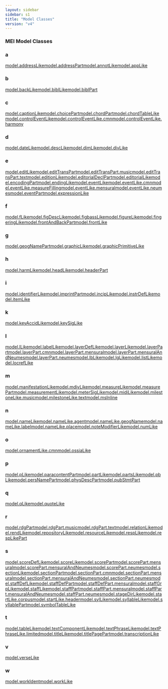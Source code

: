 ```yaml
---
layout: sidebar
sidebar: s1
title: "Model Classes"
version: "v4"
---
```

<div>
   <h3 class="widget-title">MEI Model Classes</h3>
   <div class="textwidget">
      <div class="sortedInitials well a">
         <h3>a</h3><a class="link_odd_classSpec chip a" href="{{ site.baseurl }}/{{ page.version }}/model-classes/model.addresslike.html">model.addressLike</a><a class="link_odd_classSpec chip a" href="{{ site.baseurl }}/{{ page.version }}/model-classes/model.addresspart.html">model.addressPart</a><a class="link_odd_classSpec chip a" href="{{ site.baseurl }}/{{ page.version }}/model-classes/model.annotlike.html">model.annotLike</a><a class="link_odd_classSpec chip a" href="{{ site.baseurl }}/{{ page.version }}/model-classes/model.applike.html">model.appLike</a></div>
      <div class="sortedInitials well b">
         <h3>b</h3><a class="link_odd_classSpec chip b" href="{{ site.baseurl }}/{{ page.version }}/model-classes/model.backlike.html">model.backLike</a><a class="link_odd_classSpec chip b" href="{{ site.baseurl }}/{{ page.version }}/model-classes/model.bibllike.html">model.biblLike</a><a class="link_odd_classSpec chip b" href="{{ site.baseurl }}/{{ page.version }}/model-classes/model.biblpart.html">model.biblPart</a></div>
      <div class="sortedInitials well c">
         <h3>c</h3><a class="link_odd_classSpec chip c" href="{{ site.baseurl }}/{{ page.version }}/model-classes/model.captionlike.html">model.captionLike</a><a class="link_odd_classSpec chip c" href="{{ site.baseurl }}/{{ page.version }}/model-classes/model.choicepart.html">model.choicePart</a><a class="link_odd_classSpec chip c" href="{{ site.baseurl }}/{{ page.version }}/model-classes/model.chordpart.html">model.chordPart</a><a class="link_odd_classSpec chip c" href="{{ site.baseurl }}/{{ page.version }}/model-classes/model.chordtablelike.html">model.chordTableLike</a><a class="link_odd_classSpec chip c" href="{{ site.baseurl }}/{{ page.version }}/model-classes/model.controleventlike.html">model.controlEventLike</a><a class="link_odd_classSpec chip c" href="{{ site.baseurl }}/{{ page.version }}/model-classes/model.controleventlike.cmn.html">model.controlEventLike.cmn</a><a class="link_odd_classSpec chip c" href="{{ site.baseurl }}/{{ page.version }}/model-classes/model.controleventlike.harmony.html">model.controlEventLike.harmony</a></div>
      <div class="sortedInitials well d">
         <h3>d</h3><a class="link_odd_classSpec chip d" href="{{ site.baseurl }}/{{ page.version }}/model-classes/model.datelike.html">model.dateLike</a><a class="link_odd_classSpec chip d" href="{{ site.baseurl }}/{{ page.version }}/model-classes/model.desclike.html">model.descLike</a><a class="link_odd_classSpec chip d" href="{{ site.baseurl }}/{{ page.version }}/model-classes/model.dimlike.html">model.dimLike</a><a class="link_odd_classSpec chip d" href="{{ site.baseurl }}/{{ page.version }}/model-classes/model.divlike.html">model.divLike</a></div>
      <div class="sortedInitials well e">
         <h3>e</h3><a class="link_odd_classSpec chip e" href="{{ site.baseurl }}/{{ page.version }}/model-classes/model.editlike.html">model.editLike</a><a class="link_odd_classSpec chip e" href="{{ site.baseurl }}/{{ page.version }}/model-classes/model.edittranspart.html">model.editTransPart</a><a class="link_odd_classSpec chip e" href="{{ site.baseurl }}/{{ page.version }}/model-classes/model.edittranspart.music.html">model.editTransPart.music</a><a class="link_odd_classSpec chip e" href="{{ site.baseurl }}/{{ page.version }}/model-classes/model.edittranspart.text.html">model.editTransPart.text</a><a class="link_odd_classSpec chip e" href="{{ site.baseurl }}/{{ page.version }}/model-classes/model.editionlike.html">model.editionLike</a><a class="link_odd_classSpec chip e" href="{{ site.baseurl }}/{{ page.version }}/model-classes/model.editorialdeclpart.html">model.editorialDeclPart</a><a class="link_odd_classSpec chip e" href="{{ site.baseurl }}/{{ page.version }}/model-classes/model.editoriallike.html">model.editorialLike</a><a class="link_odd_classSpec chip e" href="{{ site.baseurl }}/{{ page.version }}/model-classes/model.encodingpart.html">model.encodingPart</a><a class="link_odd_classSpec chip e" href="{{ site.baseurl }}/{{ page.version }}/model-classes/model.endinglike.html">model.endingLike</a><a class="link_odd_classSpec chip e" href="{{ site.baseurl }}/{{ page.version }}/model-classes/model.eventlike.html">model.eventLike</a><a class="link_odd_classSpec chip e" href="{{ site.baseurl }}/{{ page.version }}/model-classes/model.eventlike.cmn.html">model.eventLike.cmn</a><a class="link_odd_classSpec chip e" href="{{ site.baseurl }}/{{ page.version }}/model-classes/model.eventlike.measurefilling.html">model.eventLike.measureFilling</a><a class="link_odd_classSpec chip e" href="{{ site.baseurl }}/{{ page.version }}/model-classes/model.eventlike.mensural.html">model.eventLike.mensural</a><a class="link_odd_classSpec chip e" href="{{ site.baseurl }}/{{ page.version }}/model-classes/model.eventlike.neumes.html">model.eventLike.neumes</a><a class="link_odd_classSpec chip e" href="{{ site.baseurl }}/{{ page.version }}/model-classes/model.eventpart.html">model.eventPart</a><a class="link_odd_classSpec chip e" href="{{ site.baseurl }}/{{ page.version }}/model-classes/model.expressionlike.html">model.expressionLike</a></div>
      <div class="sortedInitials well f">
         <h3>f</h3><a class="link_odd_classSpec chip f" href="{{ site.baseurl }}/{{ page.version }}/model-classes/model.flike.html">model.fLike</a><a class="link_odd_classSpec chip f" href="{{ site.baseurl }}/{{ page.version }}/model-classes/model.figdesclike.html">model.figDescLike</a><a class="link_odd_classSpec chip f" href="{{ site.baseurl }}/{{ page.version }}/model-classes/model.figbasslike.html">model.figbassLike</a><a class="link_odd_classSpec chip f" href="{{ site.baseurl }}/{{ page.version }}/model-classes/model.figurelike.html">model.figureLike</a><a class="link_odd_classSpec chip f" href="{{ site.baseurl }}/{{ page.version }}/model-classes/model.fingeringlike.html">model.fingeringLike</a><a class="link_odd_classSpec chip f" href="{{ site.baseurl }}/{{ page.version }}/model-classes/model.frontandbackpart.html">model.frontAndBackPart</a><a class="link_odd_classSpec chip f" href="{{ site.baseurl }}/{{ page.version }}/model-classes/model.frontlike.html">model.frontLike</a></div>
      <div class="sortedInitials well g">
         <h3>g</h3><a class="link_odd_classSpec chip g" href="{{ site.baseurl }}/{{ page.version }}/model-classes/model.geognamepart.html">model.geogNamePart</a><a class="link_odd_classSpec chip g" href="{{ site.baseurl }}/{{ page.version }}/model-classes/model.graphiclike.html">model.graphicLike</a><a class="link_odd_classSpec chip g" href="{{ site.baseurl }}/{{ page.version }}/model-classes/model.graphicprimitivelike.html">model.graphicPrimitiveLike</a></div>
      <div class="sortedInitials well h">
         <h3>h</h3><a class="link_odd_classSpec chip h" href="{{ site.baseurl }}/{{ page.version }}/model-classes/model.harmlike.html">model.harmLike</a><a class="link_odd_classSpec chip h" href="{{ site.baseurl }}/{{ page.version }}/model-classes/model.headlike.html">model.headLike</a><a class="link_odd_classSpec chip h" href="{{ site.baseurl }}/{{ page.version }}/model-classes/model.headerpart.html">model.headerPart</a></div>
      <div class="sortedInitials well i">
         <h3>i</h3><a class="link_odd_classSpec chip i" href="{{ site.baseurl }}/{{ page.version }}/model-classes/model.identifierlike.html">model.identifierLike</a><a class="link_odd_classSpec chip i" href="{{ site.baseurl }}/{{ page.version }}/model-classes/model.imprintpart.html">model.imprintPart</a><a class="link_odd_classSpec chip i" href="{{ site.baseurl }}/{{ page.version }}/model-classes/model.inciplike.html">model.incipLike</a><a class="link_odd_classSpec chip i" href="{{ site.baseurl }}/{{ page.version }}/model-classes/model.instrdeflike.html">model.instrDefLike</a><a class="link_odd_classSpec chip i" href="{{ site.baseurl }}/{{ page.version }}/model-classes/model.itemlike.html">model.itemLike</a></div>
      <div class="sortedInitials well k">
         <h3>k</h3><a class="link_odd_classSpec chip k" href="{{ site.baseurl }}/{{ page.version }}/model-classes/model.keyaccidlike.html">model.keyAccidLike</a><a class="link_odd_classSpec chip k" href="{{ site.baseurl }}/{{ page.version }}/model-classes/model.keysiglike.html">model.keySigLike</a></div>
      <div class="sortedInitials well l">
         <h3>l</h3><a class="link_odd_classSpec chip l" href="{{ site.baseurl }}/{{ page.version }}/model-classes/model.llike.html">model.lLike</a><a class="link_odd_classSpec chip l" href="{{ site.baseurl }}/{{ page.version }}/model-classes/model.labellike.html">model.labelLike</a><a class="link_odd_classSpec chip l" href="{{ site.baseurl }}/{{ page.version }}/model-classes/model.layerdeflike.html">model.layerDefLike</a><a class="link_odd_classSpec chip l" href="{{ site.baseurl }}/{{ page.version }}/model-classes/model.layerlike.html">model.layerLike</a><a class="link_odd_classSpec chip l" href="{{ site.baseurl }}/{{ page.version }}/model-classes/model.layerpart.html">model.layerPart</a><a class="link_odd_classSpec chip l" href="{{ site.baseurl }}/{{ page.version }}/model-classes/model.layerpart.cmn.html">model.layerPart.cmn</a><a class="link_odd_classSpec chip l" href="{{ site.baseurl }}/{{ page.version }}/model-classes/model.layerpart.mensural.html">model.layerPart.mensural</a><a class="link_odd_classSpec chip l" href="{{ site.baseurl }}/{{ page.version }}/model-classes/model.layerpart.mensuralandneumes.html">model.layerPart.mensuralAndNeumes</a><a class="link_odd_classSpec chip l" href="{{ site.baseurl }}/{{ page.version }}/model-classes/model.layerpart.neumes.html">model.layerPart.neumes</a><a class="link_odd_classSpec chip l" href="{{ site.baseurl }}/{{ page.version }}/model-classes/model.lblike.html">model.lbLike</a><a class="link_odd_classSpec chip l" href="{{ site.baseurl }}/{{ page.version }}/model-classes/model.lglike.html">model.lgLike</a><a class="link_odd_classSpec chip l" href="{{ site.baseurl }}/{{ page.version }}/model-classes/model.listlike.html">model.listLike</a><a class="link_odd_classSpec chip l" href="{{ site.baseurl }}/{{ page.version }}/model-classes/model.locreflike.html">model.locrefLike</a></div>
      <div class="sortedInitials well m">
         <h3>m</h3><a class="link_odd_classSpec chip m" href="{{ site.baseurl }}/{{ page.version }}/model-classes/model.manifestationlike.html">model.manifestationLike</a><a class="link_odd_classSpec chip m" href="{{ site.baseurl }}/{{ page.version }}/model-classes/model.mdivlike.html">model.mdivLike</a><a class="link_odd_classSpec chip m" href="{{ site.baseurl }}/{{ page.version }}/model-classes/model.measurelike.html">model.measureLike</a><a class="link_odd_classSpec chip m" href="{{ site.baseurl }}/{{ page.version }}/model-classes/model.measurepart.html">model.measurePart</a><a class="link_odd_classSpec chip m" href="{{ site.baseurl }}/{{ page.version }}/model-classes/model.measurementlike.html">model.measurementLike</a><a class="link_odd_classSpec chip m" href="{{ site.baseurl }}/{{ page.version }}/model-classes/model.metersiglike.html">model.meterSigLike</a><a class="link_odd_classSpec chip m" href="{{ site.baseurl }}/{{ page.version }}/model-classes/model.midilike.html">model.midiLike</a><a class="link_odd_classSpec chip m" href="{{ site.baseurl }}/{{ page.version }}/model-classes/model.milestonelike.music.html">model.milestoneLike.music</a><a class="link_odd_classSpec chip m" href="{{ site.baseurl }}/{{ page.version }}/model-classes/model.milestonelike.text.html">model.milestoneLike.text</a><a class="link_odd_classSpec chip m" href="{{ site.baseurl }}/{{ page.version }}/model-classes/model.msinline.html">model.msInline</a></div>
      <div class="sortedInitials well n">
         <h3>n</h3><a class="link_odd_classSpec chip n" href="{{ site.baseurl }}/{{ page.version }}/model-classes/model.namelike.html">model.nameLike</a><a class="link_odd_classSpec chip n" href="{{ site.baseurl }}/{{ page.version }}/model-classes/model.namelike.agent.html">model.nameLike.agent</a><a class="link_odd_classSpec chip n" href="{{ site.baseurl }}/{{ page.version }}/model-classes/model.namelike.geogname.html">model.nameLike.geogName</a><a class="link_odd_classSpec chip n" href="{{ site.baseurl }}/{{ page.version }}/model-classes/model.namelike.label.html">model.nameLike.label</a><a class="link_odd_classSpec chip n" href="{{ site.baseurl }}/{{ page.version }}/model-classes/model.namelike.place.html">model.nameLike.place</a><a class="link_odd_classSpec chip n" href="{{ site.baseurl }}/{{ page.version }}/model-classes/model.notemodifierlike.html">model.noteModifierLike</a><a class="link_odd_classSpec chip n" href="{{ site.baseurl }}/{{ page.version }}/model-classes/model.numlike.html">model.numLike</a></div>
      <div class="sortedInitials well o">
         <h3>o</h3><a class="link_odd_classSpec chip o" href="{{ site.baseurl }}/{{ page.version }}/model-classes/model.ornamentlike.cmn.html">model.ornamentLike.cmn</a><a class="link_odd_classSpec chip o" href="{{ site.baseurl }}/{{ page.version }}/model-classes/model.ossialike.html">model.ossiaLike</a></div>
      <div class="sortedInitials well p">
         <h3>p</h3><a class="link_odd_classSpec chip p" href="{{ site.baseurl }}/{{ page.version }}/model-classes/model.plike.html">model.pLike</a><a class="link_odd_classSpec chip p" href="{{ site.baseurl }}/{{ page.version }}/model-classes/model.paracontentpart.html">model.paracontentPart</a><a class="link_odd_classSpec chip p" href="{{ site.baseurl }}/{{ page.version }}/model-classes/model.partlike.html">model.partLike</a><a class="link_odd_classSpec chip p" href="{{ site.baseurl }}/{{ page.version }}/model-classes/model.partslike.html">model.partsLike</a><a class="link_odd_classSpec chip p" href="{{ site.baseurl }}/{{ page.version }}/model-classes/model.pblike.html">model.pbLike</a><a class="link_odd_classSpec chip p" href="{{ site.baseurl }}/{{ page.version }}/model-classes/model.persnamepart.html">model.persNamePart</a><a class="link_odd_classSpec chip p" href="{{ site.baseurl }}/{{ page.version }}/model-classes/model.physdescpart.html">model.physDescPart</a><a class="link_odd_classSpec chip p" href="{{ site.baseurl }}/{{ page.version }}/model-classes/model.pubstmtpart.html">model.pubStmtPart</a></div>
      <div class="sortedInitials well q">
         <h3>q</h3><a class="link_odd_classSpec chip q" href="{{ site.baseurl }}/{{ page.version }}/model-classes/model.qlike.html">model.qLike</a><a class="link_odd_classSpec chip q" href="{{ site.baseurl }}/{{ page.version }}/model-classes/model.quotelike.html">model.quoteLike</a></div>
      <div class="sortedInitials well r">
         <h3>r</h3><a class="link_odd_classSpec chip r" href="{{ site.baseurl }}/{{ page.version }}/model-classes/model.rdgpart.html">model.rdgPart</a><a class="link_odd_classSpec chip r" href="{{ site.baseurl }}/{{ page.version }}/model-classes/model.rdgpart.music.html">model.rdgPart.music</a><a class="link_odd_classSpec chip r" href="{{ site.baseurl }}/{{ page.version }}/model-classes/model.rdgpart.text.html">model.rdgPart.text</a><a class="link_odd_classSpec chip r" href="{{ site.baseurl }}/{{ page.version }}/model-classes/model.relationlike.html">model.relationLike</a><a class="link_odd_classSpec chip r" href="{{ site.baseurl }}/{{ page.version }}/model-classes/model.rendlike.html">model.rendLike</a><a class="link_odd_classSpec chip r" href="{{ site.baseurl }}/{{ page.version }}/model-classes/model.repositorylike.html">model.repositoryLike</a><a class="link_odd_classSpec chip r" href="{{ site.baseurl }}/{{ page.version }}/model-classes/model.resourcelike.html">model.resourceLike</a><a class="link_odd_classSpec chip r" href="{{ site.baseurl }}/{{ page.version }}/model-classes/model.resplike.html">model.respLike</a><a class="link_odd_classSpec chip r" href="{{ site.baseurl }}/{{ page.version }}/model-classes/model.resplikepart.html">model.respLikePart</a></div>
      <div class="sortedInitials well s">
         <h3>s</h3><a class="link_odd_classSpec chip s" href="{{ site.baseurl }}/{{ page.version }}/model-classes/model.scoredeflike.html">model.scoreDefLike</a><a class="link_odd_classSpec chip s" href="{{ site.baseurl }}/{{ page.version }}/model-classes/model.scorelike.html">model.scoreLike</a><a class="link_odd_classSpec chip s" href="{{ site.baseurl }}/{{ page.version }}/model-classes/model.scorepart.html">model.scorePart</a><a class="link_odd_classSpec chip s" href="{{ site.baseurl }}/{{ page.version }}/model-classes/model.scorepart.mensural.html">model.scorePart.mensural</a><a class="link_odd_classSpec chip s" href="{{ site.baseurl }}/{{ page.version }}/model-classes/model.scorepart.mensuralandneumes.html">model.scorePart.mensuralAndNeumes</a><a class="link_odd_classSpec chip s" href="{{ site.baseurl }}/{{ page.version }}/model-classes/model.scorepart.neumes.html">model.scorePart.neumes</a><a class="link_odd_classSpec chip s" href="{{ site.baseurl }}/{{ page.version }}/model-classes/model.sectionlike.html">model.sectionLike</a><a class="link_odd_classSpec chip s" href="{{ site.baseurl }}/{{ page.version }}/model-classes/model.sectionpart.html">model.sectionPart</a><a class="link_odd_classSpec chip s" href="{{ site.baseurl }}/{{ page.version }}/model-classes/model.sectionpart.cmn.html">model.sectionPart.cmn</a><a class="link_odd_classSpec chip s" href="{{ site.baseurl }}/{{ page.version }}/model-classes/model.sectionpart.mensural.html">model.sectionPart.mensural</a><a class="link_odd_classSpec chip s" href="{{ site.baseurl }}/{{ page.version }}/model-classes/model.sectionpart.mensuralandneumes.html">model.sectionPart.mensuralAndNeumes</a><a class="link_odd_classSpec chip s" href="{{ site.baseurl }}/{{ page.version }}/model-classes/model.sectionpart.neumes.html">model.sectionPart.neumes</a><a class="link_odd_classSpec chip s" href="{{ site.baseurl }}/{{ page.version }}/model-classes/model.staffdeflike.html">model.staffDefLike</a><a class="link_odd_classSpec chip s" href="{{ site.baseurl }}/{{ page.version }}/model-classes/model.staffdefpart.html">model.staffDefPart</a><a class="link_odd_classSpec chip s" href="{{ site.baseurl }}/{{ page.version }}/model-classes/model.staffdefpart.mensural.html">model.staffDefPart.mensural</a><a class="link_odd_classSpec chip s" href="{{ site.baseurl }}/{{ page.version }}/model-classes/model.staffgrplike.html">model.staffGrpLike</a><a class="link_odd_classSpec chip s" href="{{ site.baseurl }}/{{ page.version }}/model-classes/model.stafflike.html">model.staffLike</a><a class="link_odd_classSpec chip s" href="{{ site.baseurl }}/{{ page.version }}/model-classes/model.staffpart.html">model.staffPart</a><a class="link_odd_classSpec chip s" href="{{ site.baseurl }}/{{ page.version }}/model-classes/model.staffpart.mensural.html">model.staffPart.mensural</a><a class="link_odd_classSpec chip s" href="{{ site.baseurl }}/{{ page.version }}/model-classes/model.staffpart.mensuralandneumes.html">model.staffPart.mensuralAndNeumes</a><a class="link_odd_classSpec chip s" href="{{ site.baseurl }}/{{ page.version }}/model-classes/model.staffpart.neumes.html">model.staffPart.neumes</a><a class="link_odd_classSpec chip s" href="{{ site.baseurl }}/{{ page.version }}/model-classes/model.stagedirlike.html">model.stageDirLike</a><a class="link_odd_classSpec chip s" href="{{ site.baseurl }}/{{ page.version }}/model-classes/model.startlike.corpus.html">model.startLike.corpus</a><a class="link_odd_classSpec chip s" href="{{ site.baseurl }}/{{ page.version }}/model-classes/model.startlike.header.html">model.startLike.header</a><a class="link_odd_classSpec chip s" href="{{ site.baseurl }}/{{ page.version }}/model-classes/model.syllike.html">model.sylLike</a><a class="link_odd_classSpec chip s" href="{{ site.baseurl }}/{{ page.version }}/model-classes/model.syllablelike.html">model.syllableLike</a><a class="link_odd_classSpec chip s" href="{{ site.baseurl }}/{{ page.version }}/model-classes/model.syllablepart.html">model.syllablePart</a><a class="link_odd_classSpec chip s" href="{{ site.baseurl }}/{{ page.version }}/model-classes/model.symboltablelike.html">model.symbolTableLike</a></div>
      <div class="sortedInitials well t">
         <h3>t</h3><a class="link_odd_classSpec chip t" href="{{ site.baseurl }}/{{ page.version }}/model-classes/model.tablelike.html">model.tableLike</a><a class="link_odd_classSpec chip t" href="{{ site.baseurl }}/{{ page.version }}/model-classes/model.textcomponentlike.html">model.textComponentLike</a><a class="link_odd_classSpec chip t" href="{{ site.baseurl }}/{{ page.version }}/model-classes/model.textphraselike.html">model.textPhraseLike</a><a class="link_odd_classSpec chip t" href="{{ site.baseurl }}/{{ page.version }}/model-classes/model.textphraselike.limited.html">model.textPhraseLike.limited</a><a class="link_odd_classSpec chip t" href="{{ site.baseurl }}/{{ page.version }}/model-classes/model.titlelike.html">model.titleLike</a><a class="link_odd_classSpec chip t" href="{{ site.baseurl }}/{{ page.version }}/model-classes/model.titlepagepart.html">model.titlePagePart</a><a class="link_odd_classSpec chip t" href="{{ site.baseurl }}/{{ page.version }}/model-classes/model.transcriptionlike.html">model.transcriptionLike</a></div>
      <div class="sortedInitials well v">
         <h3>v</h3><a class="link_odd_classSpec chip v" href="{{ site.baseurl }}/{{ page.version }}/model-classes/model.verselike.html">model.verseLike</a></div>
      <div class="sortedInitials well w">
         <h3>w</h3><a class="link_odd_classSpec chip w" href="{{ site.baseurl }}/{{ page.version }}/model-classes/model.workident.html">model.workIdent</a><a class="link_odd_classSpec chip w" href="{{ site.baseurl }}/{{ page.version }}/model-classes/model.worklike.html">model.workLike</a></div>
   </div>
</div>